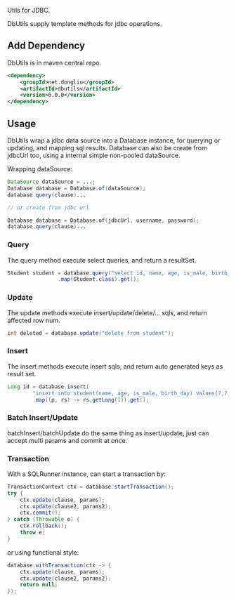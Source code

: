 Utils for JDBC.

DbUtils supply template methods for jdbc operations.

## Add Dependency

DbUtils is in maven central repo.

```xml
<dependency>
    <groupId>net.dongliu</groupId>
    <artifactId>dbutils</artifactId>
    <version>6.0.0</version>
</dependency>

```

## Usage

DbUtils wrap a jdbc data source into a Database instance, for querying or updating, and mapping sql results.
Database can also be create from jdbcUrl too, using a internal simple non-pooled dataSource.

Wrapping dataSource:

```java
DataSource dataSource = ...;
Database database = Database.of(dataSource);
database.query(clause)...

// or create from jdbc url

Database database = Database.of(jdbcUrl, username, password);
database.query(clause)...
```

### Query

The query method execute select queries, and return a resultSet.

```java
Student student = database.query("select id, name, age, is_male, birth_day from student where id=?", 1L)
                .map(Student.class).get();
```

### Update

The update methods execute insert/update/delete/... sqls, and return affected row num.

```java
int deleted = database.update("delete from student");
```

### Insert

The insert methods execute insert sqls, and return auto generated keys as result set.

```java
Long id = database.insert(
        "insert into student(name, age, is_male, birth_day) values(?,?,?,?)", name, age, true, birthDay)
        .map((p, rs) -> rs.getLong(1)).get();
```

### Batch Insert/Update

batchInsert/batchUpdate do the same thing as insert/update, just can accept multi params and commit at once.

### Transaction

With a SQLRunner instance, can start a transaction by:

```java
TransactionContext ctx = database.startTransaction();
try {
    ctx.update(clause, params);
    ctx.update(clause2, params2);
    ctx.commit();
} catch (Throwable e) {
    ctx.rollback();
    throw e;
}
```

or using functional style:

```java
database.withTransaction(ctx -> {
    ctx.update(clause, params);
    ctx.update(clause2, params2);
    return null;
});
```
